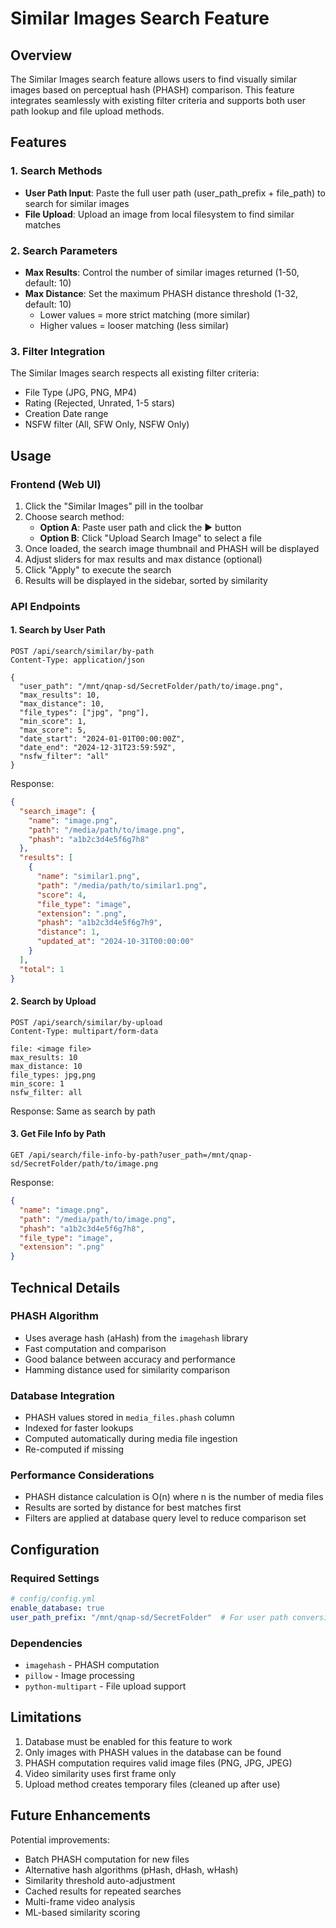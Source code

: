 # Similar Images Search Feature

## Overview
The Similar Images search feature allows users to find visually similar images based on perceptual hash (PHASH) comparison. This feature integrates seamlessly with existing filter criteria and supports both user path lookup and file upload methods.

## Features

### 1. Search Methods
- **User Path Input**: Paste the full user path (user_path_prefix + file_path) to search for similar images
- **File Upload**: Upload an image from local filesystem to find similar matches

### 2. Search Parameters
- **Max Results**: Control the number of similar images returned (1-50, default: 10)
- **Max Distance**: Set the maximum PHASH distance threshold (1-32, default: 10)
  - Lower values = more strict matching (more similar)
  - Higher values = looser matching (less similar)

### 3. Filter Integration
The Similar Images search respects all existing filter criteria:
- File Type (JPG, PNG, MP4)
- Rating (Rejected, Unrated, 1-5 stars)
- Creation Date range
- NSFW filter (All, SFW Only, NSFW Only)

## Usage

### Frontend (Web UI)

1. Click the "Similar Images" pill in the toolbar
2. Choose search method:
   - **Option A**: Paste user path and click the ▶ button
   - **Option B**: Click "Upload Search Image" to select a file
3. Once loaded, the search image thumbnail and PHASH will be displayed
4. Adjust sliders for max results and max distance (optional)
5. Click "Apply" to execute the search
6. Results will be displayed in the sidebar, sorted by similarity

### API Endpoints

#### 1. Search by User Path
```http
POST /api/search/similar/by-path
Content-Type: application/json

{
  "user_path": "/mnt/qnap-sd/SecretFolder/path/to/image.png",
  "max_results": 10,
  "max_distance": 10,
  "file_types": ["jpg", "png"],
  "min_score": 1,
  "max_score": 5,
  "date_start": "2024-01-01T00:00:00Z",
  "date_end": "2024-12-31T23:59:59Z",
  "nsfw_filter": "all"
}
```

Response:
```json
{
  "search_image": {
    "name": "image.png",
    "path": "/media/path/to/image.png",
    "phash": "a1b2c3d4e5f6g7h8"
  },
  "results": [
    {
      "name": "similar1.png",
      "path": "/media/path/to/similar1.png",
      "score": 4,
      "file_type": "image",
      "extension": ".png",
      "phash": "a1b2c3d4e5f6g7h9",
      "distance": 1,
      "updated_at": "2024-10-31T00:00:00"
    }
  ],
  "total": 1
}
```

#### 2. Search by Upload
```http
POST /api/search/similar/by-upload
Content-Type: multipart/form-data

file: <image file>
max_results: 10
max_distance: 10
file_types: jpg,png
min_score: 1
nsfw_filter: all
```

Response: Same as search by path

#### 3. Get File Info by Path
```http
GET /api/search/file-info-by-path?user_path=/mnt/qnap-sd/SecretFolder/path/to/image.png
```

Response:
```json
{
  "name": "image.png",
  "path": "/media/path/to/image.png",
  "phash": "a1b2c3d4e5f6g7h8",
  "file_type": "image",
  "extension": ".png"
}
```

## Technical Details

### PHASH Algorithm
- Uses average hash (aHash) from the `imagehash` library
- Fast computation and comparison
- Good balance between accuracy and performance
- Hamming distance used for similarity comparison

### Database Integration
- PHASH values stored in `media_files.phash` column
- Indexed for faster lookups
- Computed automatically during media file ingestion
- Re-computed if missing

### Performance Considerations
- PHASH distance calculation is O(n) where n is the number of media files
- Results are sorted by distance for best matches first
- Filters are applied at database query level to reduce comparison set

## Configuration

### Required Settings
```yaml
# config/config.yml
enable_database: true
user_path_prefix: "/mnt/qnap-sd/SecretFolder"  # For user path conversion
```

### Dependencies
- `imagehash` - PHASH computation
- `pillow` - Image processing
- `python-multipart` - File upload support

## Limitations

1. Database must be enabled for this feature to work
2. Only images with PHASH values in the database can be found
3. PHASH computation requires valid image files (PNG, JPG, JPEG)
4. Video similarity uses first frame only
5. Upload method creates temporary files (cleaned up after use)

## Future Enhancements

Potential improvements:
- Batch PHASH computation for new files
- Alternative hash algorithms (pHash, dHash, wHash)
- Similarity threshold auto-adjustment
- Cached results for repeated searches
- Multi-frame video analysis
- ML-based similarity scoring
